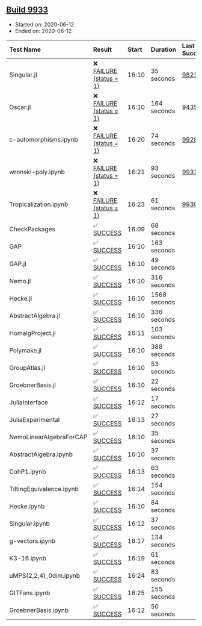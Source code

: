 ## [Build 9933](https://oscarci.mathematik.uni-kl.de/job/oscar/9933/)

* Started on: 2020-06-12
* Ended on: 2020-06-12

| Test Name    | Result | Start | Duration | Last Success | First Failure |
|:-------------|:-------|:------|:---------|:-------------|:--------------|
| Singular.jl | ❌ [FAILURE (status = 1)](https://oscarci.mathematik.uni-kl.de/job/oscar/9933/artifact/logs/build-9933/Singular.jl.log) | 16:10 | 35 seconds | [9821](https://oscarci.mathematik.uni-kl.de/job/oscar/9821/) | [9822](https://oscarci.mathematik.uni-kl.de/job/oscar/9822/) |
| Oscar.jl | ❌ [FAILURE (status = 1)](https://oscarci.mathematik.uni-kl.de/job/oscar/9933/artifact/logs/build-9933/Oscar.jl.log) | 16:10 | 164 seconds | [9435](https://oscarci.mathematik.uni-kl.de/job/oscar/9435/) | [9436](https://oscarci.mathematik.uni-kl.de/job/oscar/9436/) |
| c-automorphisms.ipynb | ❌ [FAILURE (status = 1)](https://oscarci.mathematik.uni-kl.de/job/oscar/9933/artifact/logs/build-9933/c-automorphisms.ipynb.log) | 16:20 | 74 seconds | [9928](https://oscarci.mathematik.uni-kl.de/job/oscar/9928/) | [9929](https://oscarci.mathematik.uni-kl.de/job/oscar/9929/) |
| wronski-poly.ipynb | ❌ [FAILURE (status = 1)](https://oscarci.mathematik.uni-kl.de/job/oscar/9933/artifact/logs/build-9933/wronski-poly.ipynb.log) | 16:21 | 93 seconds | [9931](https://oscarci.mathematik.uni-kl.de/job/oscar/9931/) | [9932](https://oscarci.mathematik.uni-kl.de/job/oscar/9932/) |
| Tropicalization.ipynb | ❌ [FAILURE (status = 1)](https://oscarci.mathematik.uni-kl.de/job/oscar/9933/artifact/logs/build-9933/Tropicalization.ipynb.log) | 16:23 | 61 seconds | [9930](https://oscarci.mathematik.uni-kl.de/job/oscar/9930/) | [9931](https://oscarci.mathematik.uni-kl.de/job/oscar/9931/) |
| CheckPackages | ✅ [SUCCESS](https://oscarci.mathematik.uni-kl.de/job/oscar/9933/artifact/logs/build-9933/CheckPackages.log) | 16:09 | 68 seconds |  |  |
| GAP | ✅ [SUCCESS](https://oscarci.mathematik.uni-kl.de/job/oscar/9933/artifact/logs/build-9933/GAP.log) | 16:10 | 163 seconds |  |  |
| GAP.jl | ✅ [SUCCESS](https://oscarci.mathematik.uni-kl.de/job/oscar/9933/artifact/logs/build-9933/GAP.jl.log) | 16:10 | 49 seconds |  |  |
| Nemo.jl | ✅ [SUCCESS](https://oscarci.mathematik.uni-kl.de/job/oscar/9933/artifact/logs/build-9933/Nemo.jl.log) | 16:10 | 316 seconds |  |  |
| Hecke.jl | ✅ [SUCCESS](https://oscarci.mathematik.uni-kl.de/job/oscar/9933/artifact/logs/build-9933/Hecke.jl.log) | 16:10 | 1568 seconds |  |  |
| AbstractAlgebra.jl | ✅ [SUCCESS](https://oscarci.mathematik.uni-kl.de/job/oscar/9933/artifact/logs/build-9933/AbstractAlgebra.jl.log) | 16:10 | 336 seconds |  |  |
| HomalgProject.jl | ✅ [SUCCESS](https://oscarci.mathematik.uni-kl.de/job/oscar/9933/artifact/logs/build-9933/HomalgProject.jl.log) | 16:11 | 103 seconds |  |  |
| Polymake.jl | ✅ [SUCCESS](https://oscarci.mathematik.uni-kl.de/job/oscar/9933/artifact/logs/build-9933/Polymake.jl.log) | 16:10 | 388 seconds |  |  |
| GroupAtlas.jl | ✅ [SUCCESS](https://oscarci.mathematik.uni-kl.de/job/oscar/9933/artifact/logs/build-9933/GroupAtlas.jl.log) | 16:10 | 53 seconds |  |  |
| GroebnerBasis.jl | ✅ [SUCCESS](https://oscarci.mathematik.uni-kl.de/job/oscar/9933/artifact/logs/build-9933/GroebnerBasis.jl.log) | 16:10 | 22 seconds |  |  |
| JuliaInterface | ✅ [SUCCESS](https://oscarci.mathematik.uni-kl.de/job/oscar/9933/artifact/logs/build-9933/JuliaInterface.log) | 16:12 | 17 seconds |  |  |
| JuliaExperimental | ✅ [SUCCESS](https://oscarci.mathematik.uni-kl.de/job/oscar/9933/artifact/logs/build-9933/JuliaExperimental.log) | 16:13 | 27 seconds |  |  |
| NemoLinearAlgebraForCAP | ✅ [SUCCESS](https://oscarci.mathematik.uni-kl.de/job/oscar/9933/artifact/logs/build-9933/NemoLinearAlgebraForCAP.log) | 16:10 | 35 seconds |  |  |
| AbstractAlgebra.ipynb | ✅ [SUCCESS](https://oscarci.mathematik.uni-kl.de/job/oscar/9933/artifact/logs/build-9933/AbstractAlgebra.ipynb.log) | 16:10 | 37 seconds |  |  |
| CohP1.ipynb | ✅ [SUCCESS](https://oscarci.mathematik.uni-kl.de/job/oscar/9933/artifact/logs/build-9933/CohP1.ipynb.log) | 16:13 | 63 seconds |  |  |
| TiltingEquivalence.ipynb | ✅ [SUCCESS](https://oscarci.mathematik.uni-kl.de/job/oscar/9933/artifact/logs/build-9933/TiltingEquivalence.ipynb.log) | 16:14 | 154 seconds |  |  |
| Hecke.ipynb | ✅ [SUCCESS](https://oscarci.mathematik.uni-kl.de/job/oscar/9933/artifact/logs/build-9933/Hecke.ipynb.log) | 16:10 | 84 seconds |  |  |
| Singular.ipynb | ✅ [SUCCESS](https://oscarci.mathematik.uni-kl.de/job/oscar/9933/artifact/logs/build-9933/Singular.ipynb.log) | 16:12 | 37 seconds |  |  |
| g-vectors.ipynb | ✅ [SUCCESS](https://oscarci.mathematik.uni-kl.de/job/oscar/9933/artifact/logs/build-9933/g-vectors.ipynb.log) | 16:17 | 134 seconds |  |  |
| K3-16.ipynb | ✅ [SUCCESS](https://oscarci.mathematik.uni-kl.de/job/oscar/9933/artifact/logs/build-9933/K3-16.ipynb.log) | 16:19 | 61 seconds |  |  |
| uMPS(2,2,4)_0dim.ipynb | ✅ [SUCCESS](https://oscarci.mathematik.uni-kl.de/job/oscar/9933/artifact/logs/build-9933/uMPS-2-2-4-_0dim.ipynb.log) | 16:24 | 83 seconds |  |  |
| GITFans.ipynb | ✅ [SUCCESS](https://oscarci.mathematik.uni-kl.de/job/oscar/9933/artifact/logs/build-9933/GITFans.ipynb.log) | 16:25 | 155 seconds |  |  |
| GroebnerBasis.ipynb | ✅ [SUCCESS](https://oscarci.mathematik.uni-kl.de/job/oscar/9933/artifact/logs/build-9933/GroebnerBasis.ipynb.log) | 16:12 | 50 seconds |  |  |

